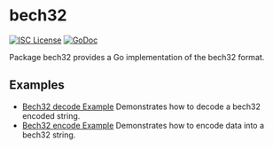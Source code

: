 bech32
==========

[![ISC License](http://img.shields.io/badge/license-ISC-blue.svg)](https://choosealicense.com/licenses/isc/)
[![GoDoc](https://godoc.org/github.com/Nexell-AI-Network/nexelliad/v2/util/bech32?status.png)](http://godoc.org/github.com/Nexell-AI-Network/nexelliad/v2/util/bech32)

Package bech32 provides a Go implementation of the bech32 format.

## Examples

* [Bech32 decode Example](http://godoc.org/github.com/Nexell-AI-Network/nexelliad/v2/util/bech32#example-Bech32Decode)
  Demonstrates how to decode a bech32 encoded string.
* [Bech32 encode Example](http://godoc.org/github.com/Nexell-AI-Network/nexelliad/v2/util/bech32#example-BechEncode)
  Demonstrates how to encode data into a bech32 string.

